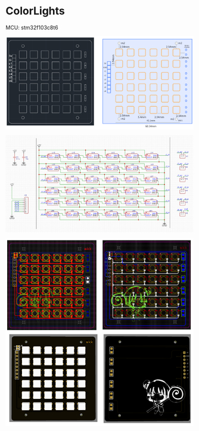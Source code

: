 # ColorLights

MCU: stm32f103c8t6

![image-20230926173019878](pic/image-20230926173019878.png)

![image-20230926172246430](pic/image-20230926172246430.png)

![image-20230926172305365](pic/image-20230926172305365.png)
